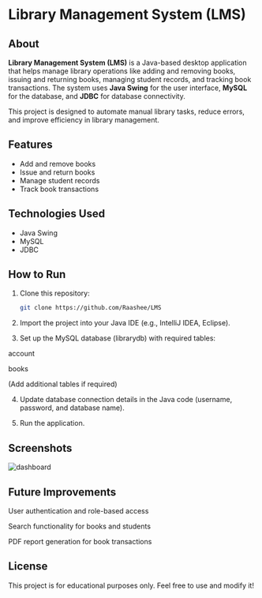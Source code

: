 # Library Management System (LMS)

## About

**Library Management System (LMS)** is a Java-based desktop application that helps manage library operations like adding and removing books, issuing and returning books, managing student records, and tracking book transactions. The system uses **Java Swing** for the user interface, **MySQL** for the database, and **JDBC** for database connectivity.  

This project is designed to automate manual library tasks, reduce errors, and improve efficiency in library management.

## Features

- Add and remove books
- Issue and return books
- Manage student records
- Track book transactions

## Technologies Used

- Java Swing
- MySQL
- JDBC

## How to Run

1. Clone this repository:
   ```bash
   git clone https://github.com/Raashee/LMS
   ```
2. Import the project into your Java IDE (e.g., IntelliJ IDEA, Eclipse).


3. Set up the MySQL database (librarydb) with required tables:

account

books

(Add additional tables if required)



4. Update database connection details in the Java code (username, password, and database name).


5. Run the application.



## Screenshots

![dashboard](https://i.ibb.co/0j12jR1N/Screenshot-2025-04-17-205849.png)

## Future Improvements

User authentication and role-based access

Search functionality for books and students

PDF report generation for book transactions


## License

This project is for educational purposes only. Feel free to use and modify it!

